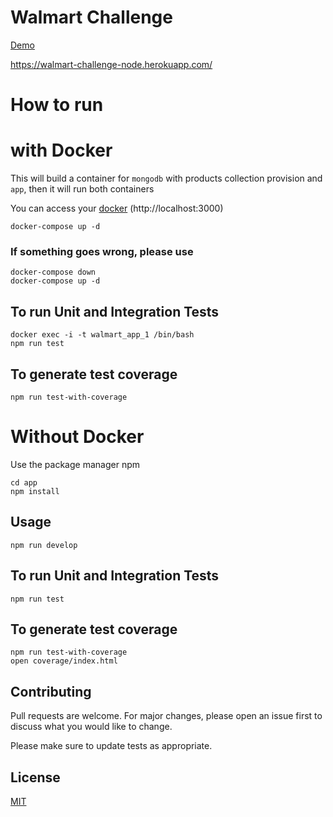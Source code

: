 # Walmart Challenge

[Demo](https://walmart-challenge-node.herokuapp.com/)

https://walmart-challenge-node.herokuapp.com/

# How to run

# with Docker

This will build a container for `mongodb` with products collection provision and `app`, then it will run both containers

You can access your [docker](localhost:3000) (http://localhost:3000)

```
docker-compose up -d 
```

### If something goes wrong, please use
```
docker-compose down
docker-compose up -d 
```

## To run Unit and Integration Tests
```
docker exec -i -t walmart_app_1 /bin/bash
npm run test
```
## To generate test coverage
```
npm run test-with-coverage
```

# Without Docker

Use the package manager npm

```
cd app
npm install
```

## Usage

```
npm run develop
```

## To run Unit and Integration Tests

```
npm run test
```

## To generate test coverage
```
npm run test-with-coverage
open coverage/index.html
```

## Contributing
Pull requests are welcome. For major changes, please open an issue first to discuss what you would like to change.

Please make sure to update tests as appropriate.

## License
[MIT](https://choosealicense.com/licenses/mit/)